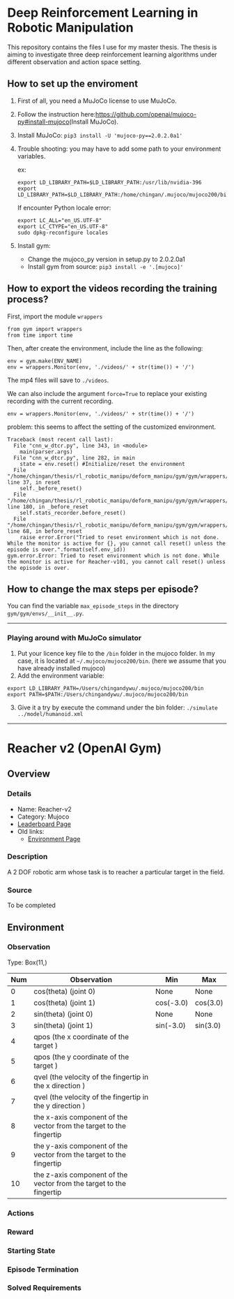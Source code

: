 # Deep Reinforcement Learning in Robotic Manipulation
This repository contains the files I use for my master thesis. The thesis is aiming to investigate three deep reinforcement learning algorithms under different observation and action space setting.

 
## How to set up the enviroment
1. First of all, you need a MuJoCo license to use MuJoCo.
2. Follow the instruction here:<https://github.com/openai/mujoco-py#install-mujoco>(Install MuJoCo).
3. Install MuJoCo:
  `pip3 install -U 'mujoco-py==2.0.2.0a1'​`
4. Trouble shooting: you may have to add some path to your environment variables.

   ex:
   ```
   export LD_LIBRARY_PATH=$LD_LIBRARY_PATH:/usr/lib/nvidia-396
   export LD_LIBRARY_PATH=$LD_LIBRARY_PATH:/home/chingan/.mujoco/mujoco200/bin`
   ```
   If encounter Python locale error:
   ```
   export LC_ALL="en_US.UTF-8"
   export LC_CTYPE="en_US.UTF-8"
   sudo dpkg-reconfigure locales
   ```
5. Install gym:
   * Change the mujoco_py version in setup.py to 2.0.2.0a1
   * Install gym from source:
     `pip3 install -e '.[mujoco]'`
## How to export the videos recording the training process?
First, import the module `wrappers`
```
from gym import wrappers
from time import time
```
Then, after create the environment, include the line as the following:
```
env = gym.make(ENV_NAME)
env = wrappers.Monitor(env, './videos/' + str(time()) + '/')
```
The mp4 files will save to `./videos`.

We can also include the argument `force=True` to replace your existing recording with the current recording.
```
env = wrappers.Monitor(env, './videos/' + str(time()) + '/')
```
problem: this seems to affect the setting of the customized environment.
```
Traceback (most recent call last):
  File "cnn_w_dtcr.py", line 343, in <module>
    main(parser.args)
  File "cnn_w_dtcr.py", line 282, in main
    state = env.reset() #Initialize/reset the environment
  File "/home/chingan/thesis/rl_robotic_manipu/deform_manipu/gym/gym/wrappers/monitor.py", line 37, in reset
    self._before_reset()
  File "/home/chingan/thesis/rl_robotic_manipu/deform_manipu/gym/gym/wrappers/monitor.py", line 180, in _before_reset
    self.stats_recorder.before_reset()
  File "/home/chingan/thesis/rl_robotic_manipu/deform_manipu/gym/gym/wrappers/monitoring/stats_recorder.py", line 68, in before_reset
    raise error.Error("Tried to reset environment which is not done. While the monitor is active for {}, you cannot call reset() unless the episode is over.".format(self.env_id))
gym.error.Error: Tried to reset environment which is not done. While the monitor is active for Reacher-v101, you cannot call reset() unless the episode is over.
```
## How to change the max steps per episode?

You can find the variable `max_episode_steps` in the directory `gym/gym/envs/__init__.py`.


---
### Playing around with MuJoCo simulator
1. Put your licence key file to the `/bin` folder in the mujoco folder. In my case, it is located at `~/.mujoco/mujoco200/bin`. (here we assume that you have already installed mujoco)
2. Add the environment variable: 
```
export LD_LIBRARY_PATH=/Users/chingandywu/.mujoco/mujoco200/bin
export PATH=$PATH:/Users/chingandywu/.mujoco/mujoco200/bin
```
3. Give it a try by execute the command under the bin folder: `./simulate ../model/humanoid.xml`


---
# Reacher v2 (OpenAI Gym)
## Overview

### Details
* Name: Reacher-v2
* Category: Mujoco
* [Leaderboard Page]()
* Old links:
  * [Environment Page](https://gym.openai.com/envs/Reacher-v2/)


### Description
A 2 DOF robotic arm whose task is to reacher a particular target in the field.
### Source
To be completed

## Environment

### Observation

Type: Box(11,)

Num | Observation | Min | Max
---|---|---|---
0 | cos(theta) (joint 0)  | None | None
1 | cos(theta) (joint 1) | cos(-3.0)  | cos(3.0)
2 | sin(theta) (joint 0)  | None | None
3 | sin(theta) (joint 1) | sin(-3.0) | sin(3.0)
4 | qpos (the x coordinate of the target ) |  |
5 | qpos (the y coordinate of the target ) |  |
6 | qvel (the velocity of the fingertip in the x direction ) |  |
7 | qvel (the velocity of the fingertip in the y direction ) |  |
8 | the x-axis component of the vector from the target to the fingertip |  |
9 | the y-axis component of the vector from the target to the fingertip |  |
10 | the z-axis component of the vector from the target to the fingertip |  |
### Actions
<!---
Type: Discrete(2)

Num | Action
--- | ---
0 | Push cart to the left
1 | Push cart to the right
-->


### Reward


### Starting State

### Episode Termination


### Solved Requirements
